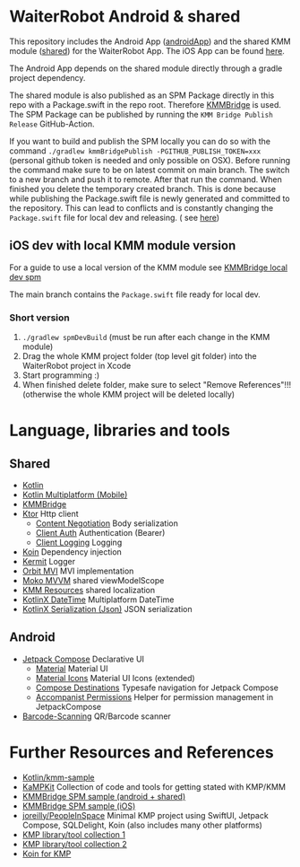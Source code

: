 # WaiterRobot Android & shared

This repository includes the Android App ([androidApp](./androidApp)) and the shared KMM
module ([shared](./shared)) for the WaiterRobot App. The iOS App can be
found [here](https://github.com/DatepollSystems/waiterrobot-mobile_iOS).

The Android App depends on the shared module directly through a gradle project dependency.

The shared module is also published as an SPM Package directly in this repo with a Package.swift in
the repo root. Therefore [KMMBridge](https://github.com/touchlab/KMMBridge) is used. The SPM Package
can be published by running the `KMM Bridge Publish Release` GitHub-Action.

If you want to build and publish the SPM locally you can do so with the
command `./gradlew kmmBridgePublish -PGITHUB_PUBLISH_TOKEN=xxx` (personal github token is needed and
only possible on OSX). Before running the command make sure to be on latest commit on main branch.
The switch to a new branch and push it to remote. After that run the command. When finished you
delete the temporary created branch. This is done because while publishing the Package.swift file is
newly generated and committed to the repository. This can lead to conflicts and is constantly
changing the `Package.swift` file for local dev and releasing. (
see [here](https://touchlab.github.io/KMMBridge/ciconfig/GITHUB_ACTIONS#workflow-options))

## iOS dev with local KMM module version

For a guide to use a local version of the KMM module
see [KMMBridge local dev spm](https://touchlab.github.io/KMMBridge/spm/IOS_LOCAL_DEV_SPM)

The main branch contains the `Package.swift` file ready for local dev.

### Short version

1. `./gradlew spmDevBuild` (must be run after each change in the KMM module)
2. Drag the whole KMM project folder (top level git folder) into the WaiterRobot project in Xcode
3. Start programming :)
4. When finished delete folder, make sure to select "Remove References"!!! (otherwise the whole KMM
   project will be deleted locally)

# Language, libraries and tools

## Shared

- [Kotlin](https://kotlinlang.org/)
- [Kotlin Multiplatform (Mobile)](https://kotlinlang.org/lp/mobile/)
- [KMMBridge](https://touchlab.github.io/KMMBridge/intro)
- [Ktor](https://ktor.io/) Http client
  - [Content Negotiation](https://ktor.io/docs/serialization-client.html) Body serialization
  - [Client Auth](https://ktor.io/docs/auth.html) Authentication (Bearer)
  - [Client Logging](https://ktor.io/docs/client-logging.html) Logging
- [Koin](https://insert-koin.io/) Dependency injection
- [Kermit](https://github.com/touchlab/Kermit) Logger
- [Orbit MVI](https://orbit-mvi.org/) MVI implementation
- [Moko MVVM](https://github.com/icerockdev/moko-mvvm) shared viewModelScope
- [KMM Resources](https://github.com/jcraane/kmm-resources) shared localization
- [KotlinX DateTime](https://github.com/Kotlin/kotlinx-datetime) Multiplatform DateTime
- [KotlinX Serialization (Json)](https://github.com/Kotlin/kotlinx.serialization) JSON serialization

## Android

- [Jetpack Compose](https://developer.android.com/jetpack/compose) Declarative UI
  - [Material](https://developer.android.com/jetpack/androidx/releases/compose-material) Material UI
  - [Material Icons](https://developer.android.com/reference/kotlin/androidx/compose/material/icons/package-summary)
    Material UI Icons (extended)
  - [Compose Destinations](https://composedestinations.rafaelcosta.xyz/) Typesafe navigation for
    Jetpack Compose
  - [Accompanist Permissions](https://google.github.io/accompanist/permissions/) Helper for
    permission management in JetpackCompose
- [Barcode-Scanning](https://developers.google.com/ml-kit/vision/barcode-scanning/android)
  QR/Barcode scanner

# Further Resources and References

- [Kotlin/kmm-sample](https://github.com/Kotlin/kmm-sample)
- [KaMPKit](https://github.com/touchlab/KaMPKit) Collection of code and tools for getting stated
  with KMP/KMM
- [KMMBridge SPM sample (android + shared)](https://github.com/touchlab/KMMBridgeSampleKotlin)
- [KMMBridge SPM sample (iOS)](https://github.com/touchlab/KMMBridgeSampleSpm)
- [joreilly/PeopleInSpace](https://github.com/joreilly/PeopleInSpace) Minimal KMP project using
  SwiftUI, Jetpack Compose, SQLDelight, Koin (also includes many other platforms)
- [KMP library/tool collection 1](https://github.com/AAkira/Kotlin-Multiplatform-Libraries)
- [KMP library/tool collection 2](https://github.com/terrakok/kmm-awesome)
- [Koin for KMP](https://insert-koin.io/docs/reference/koin-mp/kmp)
